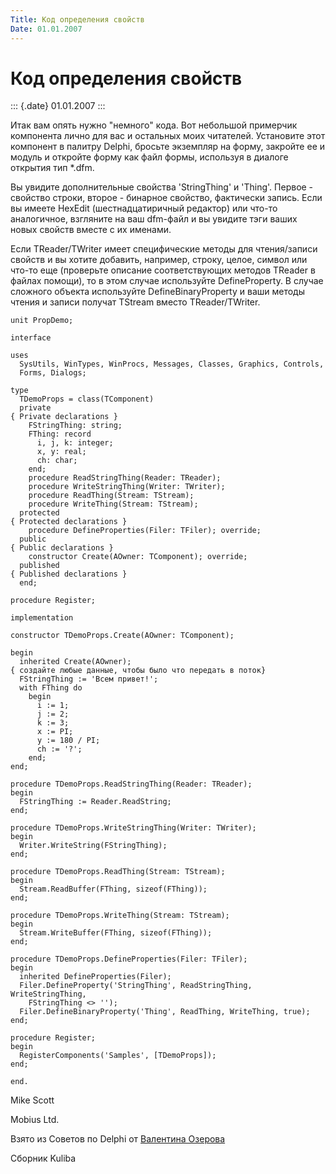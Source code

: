 ```yaml
---
Title: Код определения свойств
Date: 01.01.2007
---
```



Код определения свойств
=======================

::: {.date}
01.01.2007
:::

Итак вам опять нужно "немного" кода. Вот небольшой примерчик
компонента лично для вас и остальных моих читателей. Установите этот
компонент в палитру Delphi, бросьте экземпляр на форму, закройте ее и
модуль и откройте форму как файл формы, используя в диалоге открытия тип
*.dfm.

Вы увидите дополнительные свойства \'StringThing\' и \'Thing\'.
Первое - свойство строки, второе - бинарное свойство, фактически запись.
Если вы имеете HexEdit (шестнадцатиричный редактор) или что-то
аналогичное, взгляните на ваш dfm-файл и вы увидите тэги ваших новых
свойств вместе с их именами.

Если TReader/TWriter имеет специфические методы для чтения/записи
свойств и вы хотите добавить, например, строку, целое, символ или что-то
еще (проверьте описание соответствующих методов TReader в файлах
помощи), то в этом случае используйте DefineProperty. В случае сложного
объекта используйте DefineBinaryProperty и ваши методы чтения и записи
получат TStream вместо TReader/TWriter.

    unit PropDemo;
     
    interface
     
    uses
      SysUtils, WinTypes, WinProcs, Messages, Classes, Graphics, Controls,
      Forms, Dialogs;
     
    type
      TDemoProps = class(TComponent)
      private
    { Private declarations }
        FStringThing: string;
        FThing: record
          i, j, k: integer;
          x, y: real;
          ch: char;
        end;
        procedure ReadStringThing(Reader: TReader);
        procedure WriteStringThing(Writer: TWriter);
        procedure ReadThing(Stream: TStream);
        procedure WriteThing(Stream: TStream);
      protected
    { Protected declarations }
        procedure DefineProperties(Filer: TFiler); override;
      public
    { Public declarations }
        constructor Create(AOwner: TComponent); override;
      published
    { Published declarations }
      end;
     
    procedure Register;
     
    implementation
     
    constructor TDemoProps.Create(AOwner: TComponent);
     
    begin
      inherited Create(AOwner);
    { создайте любые данные, чтобы было что передать в поток}
      FStringThing := 'Всем привет!';
      with FThing do
        begin
          i := 1;
          j := 2;
          k := 3;
          x := PI;
          y := 180 / PI;
          ch := '?';
        end;
    end;
     
    procedure TDemoProps.ReadStringThing(Reader: TReader);
    begin
      FStringThing := Reader.ReadString;
    end;
     
    procedure TDemoProps.WriteStringThing(Writer: TWriter);
    begin
      Writer.WriteString(FStringThing);
    end;
     
    procedure TDemoProps.ReadThing(Stream: TStream);
    begin
      Stream.ReadBuffer(FThing, sizeof(FThing));
    end;
     
    procedure TDemoProps.WriteThing(Stream: TStream);
    begin
      Stream.WriteBuffer(FThing, sizeof(FThing));
    end;
     
    procedure TDemoProps.DefineProperties(Filer: TFiler);
    begin
      inherited DefineProperties(Filer);
      Filer.DefineProperty('StringThing', ReadStringThing, WriteStringThing,
        FStringThing <> '');
      Filer.DefineBinaryProperty('Thing', ReadThing, WriteThing, true);
    end;
     
    procedure Register;
    begin
      RegisterComponents('Samples', [TDemoProps]);
    end;
     
    end.

Mike Scott

Mobius Ltd.

Взято из Советов по Delphi от [Валентина Озерова](mailto:webmaster@webinspector.com)

Сборник Kuliba
